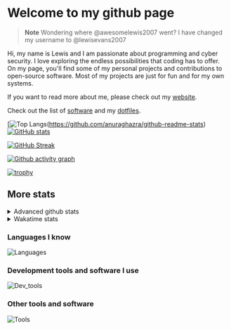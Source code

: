 # Welcome to my github page

> **Note**
> Wondering where @awesomelewis2007 went? I have changed my username to @lewisevans2007

Hi, my name is Lewis and I am passionate about programming and cyber security. I love exploring the endless possibilities that coding has to offer. On my page, you'll find some of my personal projects and contributions to open-source software. Most of my projects are just for fun and for my own systems.

If you want to read more about me, please check out my [website](https://lewisevans2007.github.io/).

Check out the list of [software](https://github.com/lewisevans2007/lewisevans2007/blob/master/software.md) and my [dotfiles](https://github.com/lewisevans2007/dotfiles).

[![Top Langs](https://github-readme-stats.vercel.app/api/top-langs/?username=lewisevans2007&hide=html,css,jupyter%20notebook&langs_count=10&layout=donut&theme=transparent&exclude_repo=GPT-code-repository,Obsidian_vault,Apple-PowerManagement,Apple-Security,CMake,qemu,swift,tcpdump,xnu)(https://github.com/anuraghazra/github-readme-stats) 
[![GitHub stats](https://github-readme-stats.vercel.app/api?username=lewisevans2007&show_icons=true&theme=transparent)](https://github.com/anuraghazra/github-readme-stats)

[![GitHub Streak](https://streak-stats.demolab.com?user=lewisevans2007&theme=transparent)](https://git.io/streak-stats)

[![Github activity graph](https://github-readme-activity-graph.vercel.app/graph?username=lewisevans2007&theme=github-compact&area=true)](https://github.com/ashutosh00710/github-readme-activity-graph)

[![trophy](https://github-profile-trophy.vercel.app/?username=lewisevans2007&theme=darkhub)](https://github.com/ryo-ma/github-profile-trophy)

## More stats
<details close>
<summary>Advanced github stats</summary>
<br>
  
![Metrics](https://raw.githubusercontent.com/lewisevans2007/lewisevans2007/master/github-metrics.svg)
  
</details>

<details close>
<summary>Wakatime stats</summary>
<br>

<!--START_SECTION:waka-->

```txt
Python       46 mins         █████░░░░░░░░░░░░░░░░░░░░   20.03 %
HTML         43 mins         ████▓░░░░░░░░░░░░░░░░░░░░   19.00 %
Other        31 mins         ███▒░░░░░░░░░░░░░░░░░░░░░   13.50 %
Markdown     29 mins         ███▒░░░░░░░░░░░░░░░░░░░░░   12.67 %
Java         28 mins         ███░░░░░░░░░░░░░░░░░░░░░░   12.42 %
JavaScript   12 mins         █▒░░░░░░░░░░░░░░░░░░░░░░░   05.22 %
C            9 mins          █░░░░░░░░░░░░░░░░░░░░░░░░   03.95 %
Text         7 mins          ▓░░░░░░░░░░░░░░░░░░░░░░░░   03.15 %
Bash         7 mins          ▓░░░░░░░░░░░░░░░░░░░░░░░░   03.13 %
JSON         6 mins          ▓░░░░░░░░░░░░░░░░░░░░░░░░   02.84 %
XML          5 mins          ▓░░░░░░░░░░░░░░░░░░░░░░░░   02.59 %
C++          2 mins          ▒░░░░░░░░░░░░░░░░░░░░░░░░   01.26 %
CSS          0 secs          ░░░░░░░░░░░░░░░░░░░░░░░░░   00.17 %
Go           0 secs          ░░░░░░░░░░░░░░░░░░░░░░░░░   00.06 %
YAML         0 secs          ░░░░░░░░░░░░░░░░░░░░░░░░░   00.01 %
```

<!--END_SECTION:waka-->
</details>

### Languages I know
![Languages](https://skillicons.dev/icons?i=python,cpp,cs,c,javascript,nodejs,dotnet,bash,css,html,rust)
### Development tools and software I use
![Dev_tools](https://skillicons.dev/icons?i=git,docker,github,googlecloud,vscode,visualstudio,raspberrypi,linux,powershell,replit)
### Other tools and software
![Tools](https://skillicons.dev/icons?i=blender,ps,pr,ai,xd,figma)
